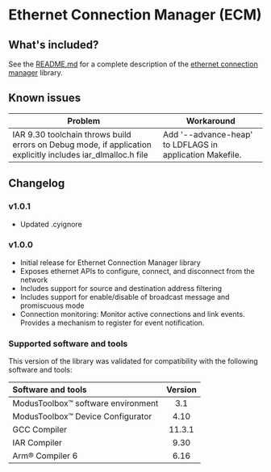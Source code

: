 # Ethernet Connection Manager (ECM)

## What's included?

See the [README.md](./README.md) for a complete description of the [ethernet connection manager](https://github.com/Infineon/ethernet-connection-manager) library.

## Known issues
| Problem | Workaround |
| ------- | ---------- |
| IAR 9.30 toolchain throws build errors on Debug mode, if application explicitly includes iar_dlmalloc.h file | Add '--advance-heap' to LDFLAGS in application Makefile. |

## Changelog

### v1.0.1

- Updated .cyignore


### v1.0.0

- Initial release for Ethernet Connection Manager library
- Exposes ethernet APIs to configure, connect, and disconnect from the network
- Includes support for source and destination address filtering
- Includes support for enable/disable of broadcast message and promiscuous mode
- Connection monitoring: Monitor active connections and link events. Provides a mechanism to register for event notification.

### Supported software and tools

This version of the library was validated for compatibility with the following software and tools:

| Software and tools                                         | Version |
| :---                                                       | :----:  |
| ModusToolbox&trade; software environment                   | 3.1     |
| ModusToolbox&trade; Device Configurator                  | 4.10    |
| GCC Compiler                                               | 11.3.1  |
| IAR Compiler                           | 9.30    |
| Arm&reg; Compiler 6                                             | 6.16    |
